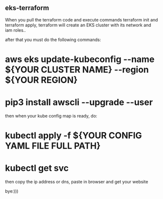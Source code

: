 ## eks-terraform

When you pull the terraform code and execute commands terraform init and terraform apply, terraform will create an EKS cluster with its network and iam roles..

after that you must do the following commands:

# aws eks update-kubeconfig --name ${YOUR CLUSTER NAME} --region ${YOUR REGION}

# pip3 install awscli --upgrade --user

then when your kube config map is ready, do:

# kubectl apply -f ${YOUR CONFIG YAML FILE FULL PATH}

# kubectl get svc

then copy the ip address or dns, paste in browser and get your website

bye:)))
